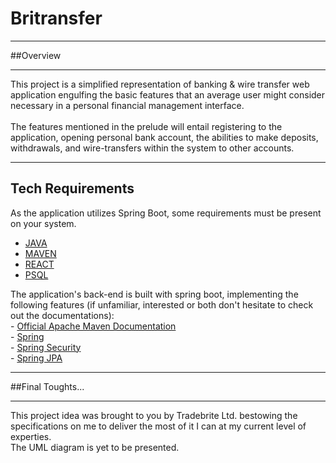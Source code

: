 
# Britransfer

---
##Overview

---
This project is a simplified representation of banking & wire transfer web application
engulfing the basic features that an average user might consider necessary in a personal financial management interface.<br><br>
The features mentioned in the prelude will entail registering to the application, opening personal bank account, the abilities to make deposits, withdrawals, and wire-transfers
within the system to other accounts.<br>


---

## Tech Requirements



As the application utilizes Spring Boot, some requirements must be present on your system. <br>
- [JAVA](https://java.com/en/download/help/download_options.html#windows)
- [MAVEN](https://maven.apache.org/install.html)
- [REACT](https://www.youtube.com/watch?v=IbWXHfz91_Y&t=201s)
- [PSQL](https://www.postgresql.org/download/)


The application's back-end is built with spring boot, implementing the following features (if unfamiliar, interested or both don't hesitate to check out the documentations):
<br> - [Official Apache Maven Documentation](https://docs.spring.io/spring-boot/docs/2.5.6/maven-plugin/reference/htmlsingle/)
<br> - [Spring](https://docs.spring.io/spring-boot/docs/current/reference/htmlsingle/)
<br> - [Spring Security](https://docs.spring.io/spring-security/reference/)
<br> - [Spring JPA](https://docs.spring.io/spring-data/jpa/docs/current/reference/html/#reference)

---

##Final Toughts...

---

This project idea was brought to you by Tradebrite Ltd. bestowing the specifications on me to deliver the most of it I can at my current level of experties.<br>
The UML diagram is yet to be presented.